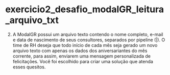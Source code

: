 # exercicio2_desafio_modalGR_leitura_arquivo_txt

2) A ModalGR possui um arquivo texto contendo o nome completo, e-mail e data de 
nascimento de seus consultores, separados por pipeline (|). O time de RH deseja que todo 
início de cada mês seja gerado um novo arquivo texto com apenas os dados dos 
aniversariantes do mês corrente, para assim, enviarem uma mensagem personalizada de 
felicitações. Você foi escolhido para criar uma solução que atenda esses quesitos.

